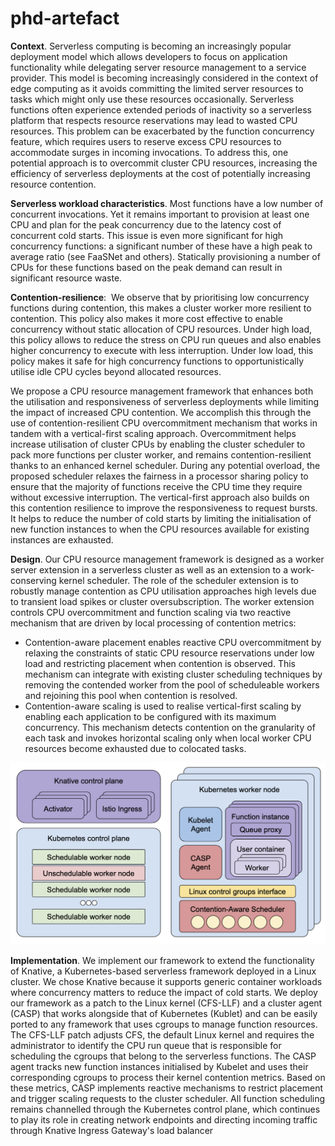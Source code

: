 # phd-artefact

**Context**. Serverless computing is becoming an increasingly popular deployment model which allows developers to focus on application functionality while delegating server resource management to a service provider. This model is becoming increasingly considered in the context of edge computing as it avoids committing the limited server resources to tasks which might only use these resources occasionally. Serverless functions often experience extended periods of inactivity so a serverless platform that respects resource reservations may lead to wasted CPU resources. This problem can be exacerbated by the function concurrency feature, which requires users to reserve excess CPU resources to accommodate surges in incoming invocations. To address this, one potential approach is to overcommit cluster CPU resources, increasing the efficiency of serverless deployments at the cost of potentially increasing resource contention.

**Serverless workload characteristics**. Most functions have a low number of concurrent invocations. Yet it remains important to provision at least one CPU and plan for the peak concurrency due to the latency cost of concurrent cold starts. This issue is even more significant for high concurrency functions: a significant number of these have a high peak to average ratio (see FaaSNet and others). Statically provisioning a number of CPUs for these functions based on the peak demand can result in significant resource waste.

**Contention-resilience**:  We observe that by prioritising low concurrency functions during contention, this makes a cluster worker more resilient to contention. This policy also makes it more cost effective to enable concurrency without static allocation of CPU resources. Under high load, this policy allows to reduce the stress on CPU run queues and also enables higher concurrency to execute with less interruption. Under low load, this policy makes it safe for high concurrency functions to opportunistically utilise idle CPU cycles beyond allocated resources.

We propose a CPU resource management framework that enhances both the utilisation and responsiveness of serverless deployments while limiting the impact of increased CPU contention. We accomplish this through the use of contention-resilient CPU overcommitment mechanism that works in tandem with a vertical-first scaling approach. Overcommitment helps increase utilisation of cluster CPUs by enabling the cluster scheduler to pack more functions per cluster worker, and remains contention-resilient thanks to an enhanced kernel scheduler. During any potential overload, the proposed scheduler relaxes the fairness in a processor sharing policy to ensure that the majority of functions receive the CPU time they require without excessive interruption. The vertical-first approach also builds on this contention resilience to improve the responsiveness to request bursts. It helps to reduce the number of cold starts by limiting the initialisation of new function instances to when the CPU resources available for existing instances are exhausted.

**Design**. Our CPU resource management framework is designed as a worker server extension in a serverless cluster as well as an extension to a work-conserving kernel scheduler. The role of the scheduler extension is to robustly manage contention as CPU utilisation approaches high levels due to transient load spikes or cluster oversubscription. The worker extension controls CPU overcommitment and function scaling via two reactive mechanism that are driven by local processing of contention metrics:

- Contention-aware placement enables reactive CPU overcommitment by relaxing the constraints of static CPU resource reservations under low load and restricting placement when contention is observed. This mechanism can integrate with existing cluster scheduling techniques by removing the contended worker from the pool of scheduleable workers and rejoining this pool when contention is resolved.
- Contention-aware scaling is used to realise vertical-first scaling by enabling each application to be configured with its maximum concurrency. This mechanism detects contention on the granularity of each task and invokes horizontal scaling only when local worker CPU resources become exhausted due to colocated tasks.

![alt text](./CASP_architecture.png)

**Implementation**. We implement our framework to extend the functionality of Knative, a Kubernetes-based serverless framework deployed in a Linux cluster. We chose Knative because it supports generic container workloads where concurrency matters to reduce the impact of cold starts. We deploy our framework as a patch to the Linux kernel (CFS-LLF) and a cluster agent (CASP) that works alongside that of Kubernetes (Kublet) and can be easily ported to any framework that uses cgroups to manage function resources. The CFS-LLF patch adjusts CFS, the default Linux kernel and requires the administrator to identify the CPU run queue that is responsible for scheduling the cgroups that belong to the serverless functions. The CASP agent tracks new function instances initialised by Kubelet and uses their corresponding cgroups to process their kernel contention metrics. Based on these metrics, CASP implements reactive mechanisms to restrict placement and trigger scaling requests to the cluster scheduler. All function scheduling remains channelled through the Kubernetes control plane, which continues to play its role in creating network endpoints and directing incoming traffic through Knative Ingress Gateway's load balancer